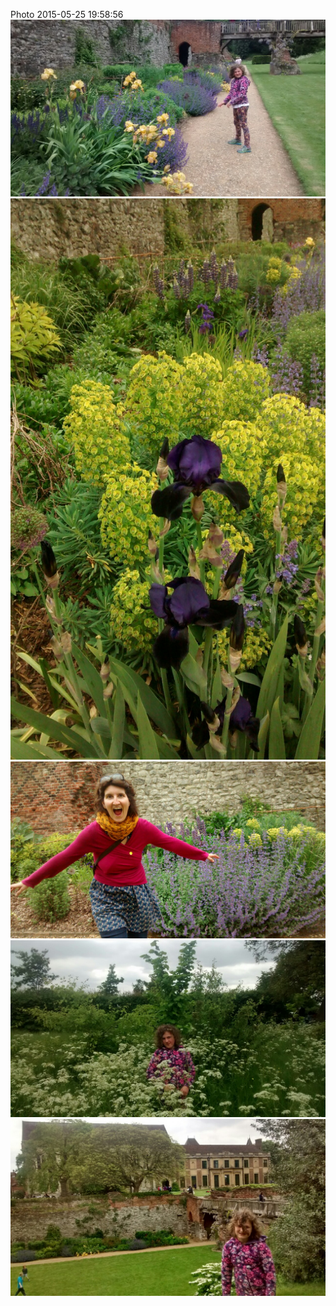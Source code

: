 <!--
title: Photo 2015-05-25 19:58:56
date: Mon May 25 2015 20:58:56 GMT+0100 (British Summer Time)
tags: ldnmoni,lovely,eltham,palace
-->
Photo 2015-05-25 19:58:56
![](119874340407-0.jpg)
![](119874340407-1.jpg)
![](119874340407-2.jpg)
![](119874340407-3.jpg)
![](119874340407-4.jpg)
